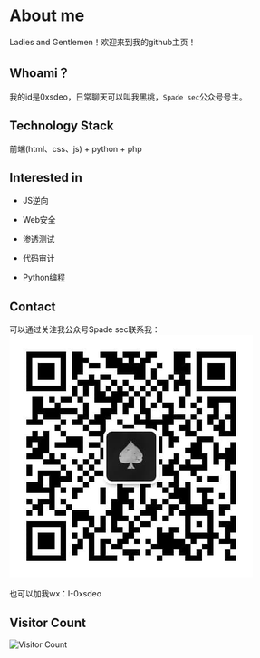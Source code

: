 # About me

Ladies and Gentlemen！欢迎来到我的github主页！

## Whoami？

我的id是0xsdeo，日常聊天可以叫我黑桃，`Spade sec`公众号号主。

## Technology Stack

前端(html、css、js) + python + php

## Interested in

- JS逆向

- Web安全

- 渗透测试

- 代码审计

- Python编程

## Contact

可以通过关注我公众号Spade sec联系我：
![1734974626159](image/README/1734974626159.jpg)

也可以加我wx：I-0xsdeo

## Visitor Count

![Visitor Count](https://profile-counter.glitch.me/0xsdeo/count.svg)